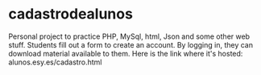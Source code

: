 cadastrodealunos
================

Personal project to practice PHP, MySql, html, Json and some other web stuff. Students fill out a form to create an account. By logging in, they can download material available to them.
Here is the link where it's hosted: alunos.esy.es/cadastro.html
